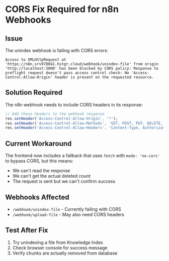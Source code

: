 # CORS Fix Required for n8n Webhooks

## Issue
The unindex webhook is failing with CORS errors:
```
Access to XMLHttpRequest at 'https://n8n.srv978041.hstgr.cloud/webhook/unindex-file' from origin 'http://localhost:3000' has been blocked by CORS policy: Response to preflight request doesn't pass access control check: No 'Access-Control-Allow-Origin' header is present on the requested resource.
```

## Solution Required
The n8n webhook needs to include CORS headers in its response:

```javascript
// Add these headers to the webhook response
res.setHeader('Access-Control-Allow-Origin', '*');
res.setHeader('Access-Control-Allow-Methods', 'GET, POST, PUT, DELETE, OPTIONS');
res.setHeader('Access-Control-Allow-Headers', 'Content-Type, Authorization');
```

## Current Workaround
The frontend now includes a fallback that uses `fetch` with `mode: 'no-cors'` to bypass CORS, but this means:
- We can't read the response
- We can't get the actual deleted count
- The request is sent but we can't confirm success

## Webhooks Affected
- `/webhook/unindex-file` - Currently failing with CORS
- `/webhook/upload-file` - May also need CORS headers

## Test After Fix
1. Try unindexing a file from Knowledge Index
2. Check browser console for success message
3. Verify chunks are actually removed from database

